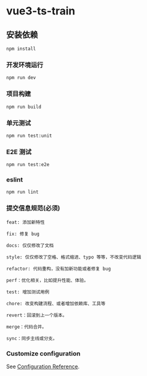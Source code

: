 # vue3-ts-train

## 安装依赖

```
npm install
```

### 开发环境运行

```
npm run dev
```

### 项目构建

```
npm run build
```

### 单元测试

```
npm run test:unit
```

### E2E 测试

```
npm run test:e2e
```

### eslint

```
npm run lint
```

### 提交信息规范(必须)

```
feat: 添加新特性

fix: 修复 bug

docs: 仅仅修改了文档

style: 仅仅修改了空格、格式缩进、typo 等等，不改变代码逻辑

refactor: 代码重构，没有加新功能或者修复 bug

perf：优化相关，比如提升性能、体验。

test: 增加测试用例

chore: 改变构建流程、或者增加依赖库、工具等

revert：回滚到上一个版本。

merge：代码合并。

sync：同步主线或分支。
```

### Customize configuration

See [Configuration Reference](https://cli.vuejs.org/config/).
